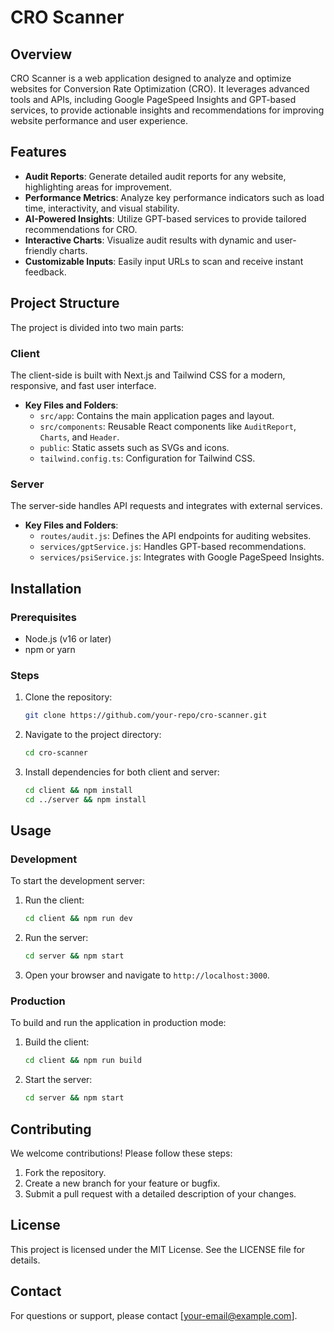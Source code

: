 # CRO Scanner

## Overview
CRO Scanner is a web application designed to analyze and optimize websites for Conversion Rate Optimization (CRO). It leverages advanced tools and APIs, including Google PageSpeed Insights and GPT-based services, to provide actionable insights and recommendations for improving website performance and user experience.

## Features
- **Audit Reports**: Generate detailed audit reports for any website, highlighting areas for improvement.
- **Performance Metrics**: Analyze key performance indicators such as load time, interactivity, and visual stability.
- **AI-Powered Insights**: Utilize GPT-based services to provide tailored recommendations for CRO.
- **Interactive Charts**: Visualize audit results with dynamic and user-friendly charts.
- **Customizable Inputs**: Easily input URLs to scan and receive instant feedback.

## Project Structure
The project is divided into two main parts:

### Client
The client-side is built with Next.js and Tailwind CSS for a modern, responsive, and fast user interface.
- **Key Files and Folders**:
  - `src/app`: Contains the main application pages and layout.
  - `src/components`: Reusable React components like `AuditReport`, `Charts`, and `Header`.
  - `public`: Static assets such as SVGs and icons.
  - `tailwind.config.ts`: Configuration for Tailwind CSS.

### Server
The server-side handles API requests and integrates with external services.
- **Key Files and Folders**:
  - `routes/audit.js`: Defines the API endpoints for auditing websites.
  - `services/gptService.js`: Handles GPT-based recommendations.
  - `services/psiService.js`: Integrates with Google PageSpeed Insights.

## Installation

### Prerequisites
- Node.js (v16 or later)
- npm or yarn

### Steps
1. Clone the repository:
   ```bash
   git clone https://github.com/your-repo/cro-scanner.git
   ```
2. Navigate to the project directory:
   ```bash
   cd cro-scanner
   ```
3. Install dependencies for both client and server:
   ```bash
   cd client && npm install
   cd ../server && npm install
   ```

## Usage

### Development
To start the development server:
1. Run the client:
   ```bash
   cd client && npm run dev
   ```
2. Run the server:
   ```bash
   cd server && npm start
   ```
3. Open your browser and navigate to `http://localhost:3000`.

### Production
To build and run the application in production mode:
1. Build the client:
   ```bash
   cd client && npm run build
   ```
2. Start the server:
   ```bash
   cd server && npm start
   ```

## Contributing
We welcome contributions! Please follow these steps:
1. Fork the repository.
2. Create a new branch for your feature or bugfix.
3. Submit a pull request with a detailed description of your changes.

## License
This project is licensed under the MIT License. See the LICENSE file for details.

## Contact
For questions or support, please contact [your-email@example.com].